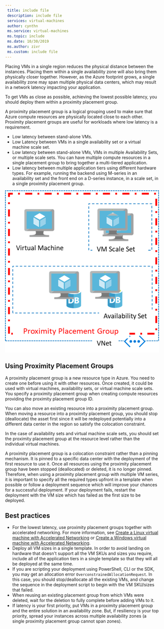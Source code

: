 ```yaml
---
 title: include file
 description: include file
 services: virtual-machines
 author: cynthn
 ms.service: virtual-machines
 ms.topic: include
 ms.date: 10/30/2019
 ms.author: zivr
 ms.custom: include file
---
```



Placing VMs in a single region reduces the physical distance between the instances. Placing them within a single availability zone will also bring them physically closer together. However, as the Azure footprint grows, a single availability zone may span multiple physical data centers, which may result in a network latency impacting your application. 

To get VMs as close as possible, achieving the lowest possible latency, you should deploy them within a proximity placement group.

A proximity placement group is a logical grouping used to make sure that Azure compute resources are physically located close to each other. Proximity placement groups are useful for workloads where low latency is a requirement.


- Low latency between stand-alone VMs.
- Low Latency between VMs in a single availability set or a virtual machine scale set. 
- Low latency between stand-alone VMs, VMs in multiple Availability Sets, or multiple scale sets. You can have multiple compute resources in a single placement group to bring together a multi-tiered application. 
- Low latency between multiple application tiers using different hardware types. For example, running the backend using M-series in an availability set and the front end on a D-series instance, in a scale set, in a single proximity placement group.


![Graphic for proximity placement groups](./media/virtual-machines-common-ppg/ppg.png)

## Using Proximity Placement Groups 

A proximity placement group is a new resource type in Azure. You need to create one before using it with other resources. Once created, it could be used with virtual machines, availability sets, or virtual machine scale sets. 
You specify a proximity placement group when creating compute resources providing the proximity placement group ID. 

You can also move an existing resource into a proximity placement group. When moving a resource into a proximity placement group, you should stop (deallocate) the asset first since it will be redeployed potentially into a different data center in the region so satisfy the colocation constraint. 

In the case of availability sets and virtual machine scale sets, you should set the proximity placement group at the resource level rather than the individual virtual machines. 

A proximity placement group is a colocation constraint rather than a pinning mechanism. It is pinned to a specific data center with the deployment of the first resource to use it. Once all resources using the proximity placement group have been stopped (deallocated) or deleted, it is no longer pinned. Therefore, when using a proximity placement group with multiple VM series, it is important to specify all the required types upfront in a template when possible or follow a deployment sequence which will improve your chances for a successful deployment. If your deployment fails, restart the deployment with the VM size which has failed as the first size to be deployed.


## Best practices 
- For the lowest latency, use proximity placement groups together with accelerated networking. For more information, see [Create a Linux virtual machine with Accelerated Networking](https://docs.microsoft.com/azure/virtual-network/create-vm-accelerated-networking-cli?toc=%2fazure%2fvirtual-machines%2flinux%2ftoc.json) or [Create a Windows virtual machine with Accelerated Networking](/azure/virtual-network/create-vm-accelerated-networking-powershell?toc=%2fazure%2fvirtual-machines%2fwindows%2ftoc.json).
- Deploy all VM sizes in a single template. In order to avoid landing on hardware that doesn't support all the VM SKUs and sizes you require, include all of the application tiers in a single template so that they will all be deployed at the same time.
- If you are scripting your deployment using PowerShell, CLI or the SDK, you may get an allocation error `OverconstrainedAllocationRequest`. In this case, you should stop/deallocate all the existing VMs, and change the sequence in the deployment script to begin with the VM SKU/sizes that failed. 
- When reusing an existing placement group from which VMs were deleted, wait for the deletion to fully complete before adding VMs to it.
- If latency is your first priority, put VMs in a proximity placement group and the entire solution in an availability zone. But, if resiliency is your top priority, spread your instances across multiple availability zones (a single proximity placement group cannot span zones).